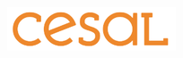 <div align="center">
  <img src="images/Full-Color-Logotype.png" alt="Logo" width="300"></img>

</div>